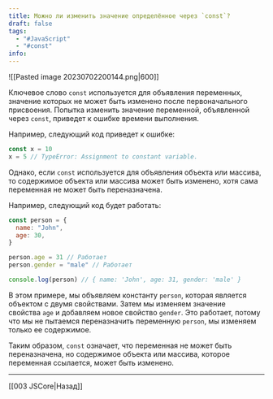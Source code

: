 ```yaml
---
title: Можно ли изменить значение определённое через `const`?
draft: false
tags:
  - "#JavaScript"
  - "#const"
info:
---
```

![[Pasted image 20230702200144.png|600]]

Ключевое слово `const` используется для объявления переменных, значение которых не может быть изменено после первоначального присвоения. Попытка изменить значение переменной, объявленной через `const`, приведет к ошибке времени выполнения.

Например, следующий код приведет к ошибке:

```javascript
const x = 10
x = 5 // TypeError: Assignment to constant variable.
```

Однако, если `const` используется для объявления объекта или массива, то содержимое объекта или массива может быть изменено, хотя сама переменная не может быть переназначена.

Например, следующий код будет работать:

```javascript
const person = {
  name: "John",
  age: 30,
}

person.age = 31 // Работает
person.gender = "male" // Работает

console.log(person) // { name: 'John', age: 31, gender: 'male' }
```

В этом примере, мы объявляем константу `person`, которая является объектом с двумя свойствами. Затем мы изменяем значение свойства `age` и добавляем новое свойство `gender`. Это работает, потому что мы не пытаемся переназначить переменную `person`, мы изменяем только ее содержимое.

Таким образом, `const` означает, что переменная не может быть переназначена, но содержимое объекта или массива, которое переменная ссылается, может быть изменено.

---

[[003 JSCore|Назад]]